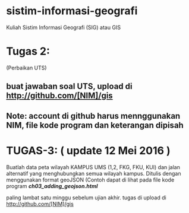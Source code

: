 # sistim-informasi-geografi
Kuliah Sistim Informasi Geografi (SIG) atau GIS

# Tugas 2:

(Perbaikan UTS)

## buat jawaban soal UTS, upload di http://github.com/[NIM]/gis

## Note: account di github harus mennggunakan NIM, file kode program dan keterangan dipisah

# TUGAS-3: ( update 12 Mei 2016 )

Buatlah data peta wilayah KAMPUS UMS (1,2, FKG, FKU, KUI)
dan jalan alternatif yang menghubungkan semua wilayah kampus.
Ditulis dengan menggunakan format geoJSON 
(Contoh dapat di lihat pada file kode program ***ch03_adding_geojson.html*** 

paling lambat satu minggu sebelum ujian akhir.
tugas di upload di http://github.com/[NIM]/gis
